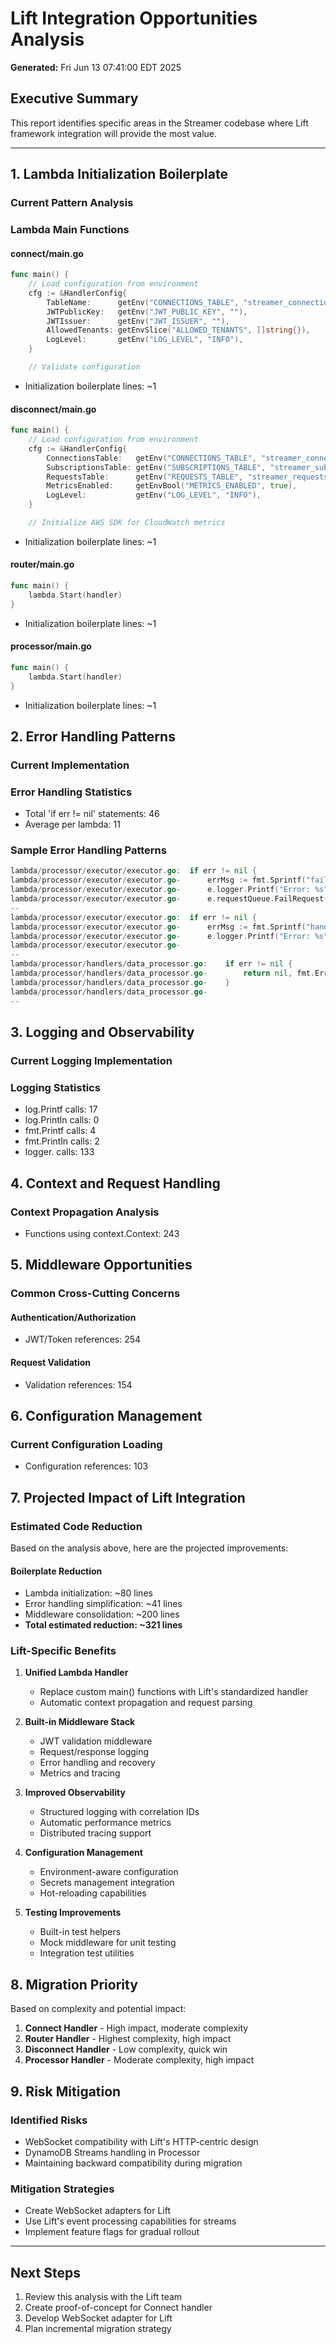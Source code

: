 # Lift Integration Opportunities Analysis

**Generated:** Fri Jun 13 07:41:00 EDT 2025

## Executive Summary

This report identifies specific areas in the Streamer codebase where Lift framework integration will provide the most value.

---

## 1. Lambda Initialization Boilerplate

### Current Pattern Analysis

### Lambda Main Functions

#### connect/main.go
```go
func main() {
	// Load configuration from environment
	cfg := &HandlerConfig{
		TableName:      getEnv("CONNECTIONS_TABLE", "streamer_connections"),
		JWTPublicKey:   getEnv("JWT_PUBLIC_KEY", ""),
		JWTIssuer:      getEnv("JWT_ISSUER", ""),
		AllowedTenants: getEnvSlice("ALLOWED_TENANTS", []string{}),
		LogLevel:       getEnv("LOG_LEVEL", "INFO"),
	}

	// Validate configuration
```
- Initialization boilerplate lines: ~1

#### disconnect/main.go
```go
func main() {
	// Load configuration from environment
	cfg := &HandlerConfig{
		ConnectionsTable:   getEnv("CONNECTIONS_TABLE", "streamer_connections"),
		SubscriptionsTable: getEnv("SUBSCRIPTIONS_TABLE", "streamer_subscriptions"),
		RequestsTable:      getEnv("REQUESTS_TABLE", "streamer_requests"),
		MetricsEnabled:     getEnvBool("METRICS_ENABLED", true),
		LogLevel:           getEnv("LOG_LEVEL", "INFO"),
	}

	// Initialize AWS SDK for CloudWatch metrics
```
- Initialization boilerplate lines: ~1

#### router/main.go
```go
func main() {
	lambda.Start(handler)
}
```
- Initialization boilerplate lines: ~1

#### processor/main.go
```go
func main() {
	lambda.Start(handler)
}
```
- Initialization boilerplate lines: ~1

## 2. Error Handling Patterns

### Current Implementation

### Error Handling Statistics
- Total 'if err != nil' statements: 46
- Average per lambda: 11

### Sample Error Handling Patterns
```go
lambda/processor/executor/executor.go:	if err != nil {
lambda/processor/executor/executor.go-		errMsg := fmt.Sprintf("failed to convert request: %v", err)
lambda/processor/executor/executor.go-		e.logger.Printf("Error: %s", errMsg)
lambda/processor/executor/executor.go-		e.requestQueue.FailRequest(ctx, asyncReq.RequestID, errMsg)
--
lambda/processor/executor/executor.go:	if err != nil {
lambda/processor/executor/executor.go-		errMsg := fmt.Sprintf("handler failed: %v", err)
lambda/processor/executor/executor.go-		e.logger.Printf("Error: %s", errMsg)
lambda/processor/executor/executor.go-
--
lambda/processor/handlers/data_processor.go:	if err != nil {
lambda/processor/handlers/data_processor.go-		return nil, fmt.Errorf("data ingestion failed: %w", err)
lambda/processor/handlers/data_processor.go-	}
lambda/processor/handlers/data_processor.go-
--
```

## 3. Logging and Observability

### Current Logging Implementation

### Logging Statistics
- log.Printf calls: 17
- log.Println calls: 0
- fmt.Printf calls: 4
- fmt.Println calls: 2
- logger. calls: 133

## 4. Context and Request Handling

### Context Propagation Analysis
- Functions using context.Context: 243

## 5. Middleware Opportunities

### Common Cross-Cutting Concerns

#### Authentication/Authorization
- JWT/Token references: 254

#### Request Validation
- Validation references: 154

## 6. Configuration Management

### Current Configuration Loading
- Configuration references: 103

## 7. Projected Impact of Lift Integration

### Estimated Code Reduction

Based on the analysis above, here are the projected improvements:

#### Boilerplate Reduction
- Lambda initialization: ~80 lines
- Error handling simplification: ~41 lines
- Middleware consolidation: ~200 lines
- **Total estimated reduction: ~321 lines**

### Lift-Specific Benefits

1. **Unified Lambda Handler**
   - Replace custom main() functions with Lift's standardized handler
   - Automatic context propagation and request parsing

2. **Built-in Middleware Stack**
   - JWT validation middleware
   - Request/response logging
   - Error handling and recovery
   - Metrics and tracing

3. **Improved Observability**
   - Structured logging with correlation IDs
   - Automatic performance metrics
   - Distributed tracing support

4. **Configuration Management**
   - Environment-aware configuration
   - Secrets management integration
   - Hot-reloading capabilities

5. **Testing Improvements**
   - Built-in test helpers
   - Mock middleware for unit testing
   - Integration test utilities

## 8. Migration Priority

Based on complexity and potential impact:

1. **Connect Handler** - High impact, moderate complexity
2. **Router Handler** - Highest complexity, high impact
3. **Disconnect Handler** - Low complexity, quick win
4. **Processor Handler** - Moderate complexity, high impact

## 9. Risk Mitigation

### Identified Risks
- WebSocket compatibility with Lift's HTTP-centric design
- DynamoDB Streams handling in Processor
- Maintaining backward compatibility during migration

### Mitigation Strategies
- Create WebSocket adapters for Lift
- Use Lift's event processing capabilities for streams
- Implement feature flags for gradual rollout

---

## Next Steps

1. Review this analysis with the Lift team
2. Create proof-of-concept for Connect handler
3. Develop WebSocket adapter for Lift
4. Plan incremental migration strategy
